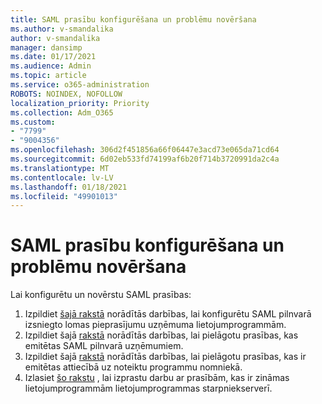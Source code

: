 ```yaml
---
title: SAML prasību konfigurēšana un problēmu novēršana
ms.author: v-smandalika
author: v-smandalika
manager: dansimp
ms.date: 01/17/2021
ms.audience: Admin
ms.topic: article
ms.service: o365-administration
ROBOTS: NOINDEX, NOFOLLOW
localization_priority: Priority
ms.collection: Adm_O365
ms.custom:
- "7799"
- "9004356"
ms.openlocfilehash: 306d2f451856a66f06447e3acd73e065da71cd64
ms.sourcegitcommit: 6d02eb533fd74199af6b20f714b3720991da2c4a
ms.translationtype: MT
ms.contentlocale: lv-LV
ms.lasthandoff: 01/18/2021
ms.locfileid: "49901013"
---
```

# <a name="configure-and-troubleshoot-saml-claims"></a>SAML prasību konfigurēšana un problēmu novēršana

Lai konfigurētu un novērstu SAML prasības:

1. Izpildiet [šajā rakstā](https://docs.microsoft.com/azure/active-directory/develop/active-directory-enterprise-app-role-management) norādītās darbības, lai konfigurētu SAML pilnvarā izsniegto lomas pieprasījumu uzņēmuma lietojumprogrammām.
2. Izpildiet šajā [rakstā](https://docs.microsoft.com/azure/active-directory/develop/active-directory-saml-claims-customization) norādītās darbības, lai pielāgotu prasības, kas emitētas SAML pilnvarā uzņēmumiem.
3. Izpildiet šajā [rakstā](https://docs.microsoft.com/azure/active-directory/develop/active-directory-claims-mapping) norādītās darbības, lai pielāgotu prasības, kas ir emitētas attiecībā uz noteiktu programmu nomniekā.
4. Izlasiet [šo rakstu](https://docs.microsoft.com/azure/active-directory/manage-apps/application-proxy-configure-for-claims-aware-applications) , lai izprastu darbu ar prasībām, kas ir zināmas lietojumprogrammām lietojumprogrammas starpniekserverī.